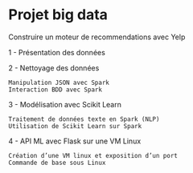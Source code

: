 # Projet big data
 
 Construire un moteur de recommendations avec Yelp
 
1 -  Présentation des données

2 - Nettoyage des données

    Manipulation JSON avec Spark
    Interaction BDD avec Spark

3 - Modélisation avec Scikit Learn

    Traitement de données texte en Spark (NLP)
    Utilisation de Scikit Learn sur Spark

4 - API ML avec Flask sur une VM Linux

    Création d’une VM linux et exposition d’un port
    Commande de base sous Linux
